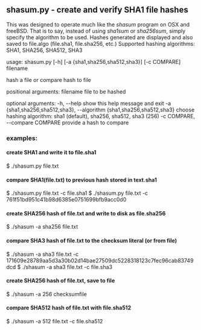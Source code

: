 ## shasum.py - create and verify SHA1 file hashes
This was designed to operate much like the *shasum* program on OSX and freeBSD. 
That is to say, instead of using *sha1sum* or *sha256sum*, simply specify the algorithm to be used.
Hashes generated are displayed and also saved to file.algo (file.sha1, file.sha256, etc.)
Supported hashing algorithms: SHA1, SHA256, SHA512, SHA3

usage: shasum.py [-h] [-a {sha1,sha256,sha512,sha3}] [-c COMPARE] filename

hash a file or compare hash to file

positional arguments:
  filename              file to be hashed

optional arguments:
  -h, --help            show this help message and exit
  -a {sha1,sha256,sha512,sha3}, --algorithm {sha1,sha256,sha512,sha3}
                        choose hashing algorithm: sha1 (default), sha256,
                        sha512, sha3 (256)
  -c COMPARE, --compare COMPARE
                        provide a hash to compare


### examples:

#### create SHA1 and write it to file.sha1
$ ./shasum.py file.txt

#### compare SHA1(file.txt) to previous hash stored in text.sha1
$ ./shasum.py file.txt -c file.sha1
$ ./shasum.py file.txt -c 761f51bd951c41b98d6385e0751699bfb9acc0d0

#### create SHA256 hash of file.txt and write to disk as file.sha256
$ ./shasum -a sha256 file.txt

#### compare SHA3 hash of file.txt to the checksum literal (or from file)
$ ./shasum -a sha3 file.txt -c 171609e28789aa5d3a30b02d14bae27509dc5228318123c7fec96cab83749dcd
$ ./shasum -a sha3 file.txt -c file.sha3

#### create SHA256 hash of file.txt, save to file
$ ./shasum -a 256 checksumfile

#### compare SHA512 hash of file.txt with file.sha512
$ ./shasum -a 512 file.txt -c file.sha512

